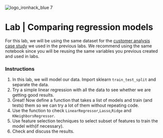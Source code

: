 ![logo_ironhack_blue 7](https://user-images.githubusercontent.com/23629340/40541063-a07a0a8a-601a-11e8-91b5-2f13e4e6b441.png)

# Lab | Comparing regression models


For this lab, we will be using the same dataset for the [customer analysis case study](https://github.com/raafat-hantoush/IH_RH_DA_FT_AUG_2021/blob/main/Class%20Materials/Pandas/Labs/Customer_Analysis_Case_Study/Lab_Customer_Analysis_Case_Study.md) we used in the previous labs. We recommend using the same notebook since you will be reusing the same variables you previous created and used in labs. 

### Instructions

1. In this lab, we will model our data. Import sklearn `train_test_split` and separate the data.
2. Try a simple linear regression with all the data to see whether we are getting good results.
3. Great! Now define a function that takes a list of models and train (and tests) them so we can try a lot of them without repeating code.
4. Use the function to check `LinearRegressor`,`Lasso`,`Ridge` and `KNeighborsRegressor`. 
5. Use feature selection techniques to select subset of features to train the model with(if necessary).
6. Check and discuss the results.
